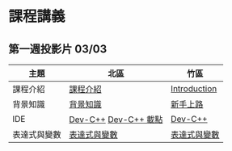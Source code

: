 # 課程講義

## 第一週投影片 03/03
| 主題     | 北區                        | 竹區                            |
| ------ | ------------------------- | ----------------------------- |
| 課程介紹   | [課程介紹][taipei-intro]      | [Introduction][hsinchu-intro]
| 背景知識   | [背景知識][taipei-background] | [新手上路][hsinchu-background]
| IDE    | [Dev-C++][taipei-devcpp] [Dev-C++ 載點][devcpp-download]  | [Dev-C++][hsinchu-devcpp]
| 表達式與變數 | [表達式與變數][taipei-expr]     | [表達式與變數][hsinchu-expr]
[taipei-intro]: https://goo.gl/E9mTqn
[taipei-devcpp]: https://goo.gl/omAHvN
[taipei-background]: https://goo.gl/Mn3mBY
[taipei-expr]: https://goo.gl/2bimxh

[hsinchu-intro]: https://drive.google.com/open?id=1tLjKO_b8DBOFqXqBx7D6jImIiRpxJ8To
[hsinchu-background]: https://hackmd.io/p/B1Bxjd8uM#/
[hsinchu-devcpp]: https://hackmd.io/p/SJc__yPuz#/
[hsinchu-expr]: https://drive.google.com/open?id=1Cda6mLHYyYU79MtkKsHZ4kSA_z-HyThC
[devcpp-download]: https://www.csie.ntu.edu.tw/~b06902029/devc.7z

